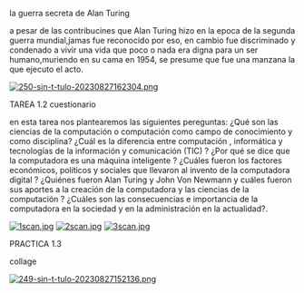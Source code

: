 la guerra secreta de Alan Turing


a pesar de las contribucines que Alan Turing hizo en la epoca de la segunda guerra mundial,jamas fue reconocido por eso,
en cambio fue discriminado y condenado a vivir una vida que poco o nada era digna para un ser humano,muriendo en su cama en 1954, 
se presume que fue una manzana la que ejecuto el acto.


[![250-sin-t-tulo-20230827162304.png](https://i.postimg.cc/tChpF8tQ/250-sin-t-tulo-20230827162304.png)](https://postimg.cc/PPrgj3R2)





TAREA 1.2
cuestionario

en esta tarea nos plantearemos las siguientes pereguntas:
¿Qué son las ciencias de la computación o computación como campo de conocimiento y como disciplina?
¿Cuál es la diferencia entre computación , informática y tecnologías de la información y comunicación (TIC) ?
¿Por qué se dice que la computadora es una máquina inteligente ?
¿Cuáles fueron los factores económicos, políticos y sociales que llevaron al invento de la computadora digital ?
¿Quiénes fueron Alan Turing y John Von Newmann y cuáles fueron sus aportes a la creación de la computadora y las ciencias de la computación ?
¿Cuáles son las consecuencias e importancia de la computadora en la sociedad y en la administración en la actualidad?.






[![1scan.jpg](https://i.postimg.cc/8Cdkdc8S/1scan.jpg)](https://postimg.cc/f3LhDwT2)
[![2scan.jpg](https://i.postimg.cc/tTSjDV2L/2scan.jpg)](https://postimg.cc/0MwFyrgf)
[![3scan.jpg](https://i.postimg.cc/bN2hHrbB/3scan.jpg)](https://postimg.cc/JGmvR1pN)


  PRACTICA 1.3

  collage
  
  [![249-sin-t-tulo-20230827152136.png](https://i.postimg.cc/9fpnVH52/249-sin-t-tulo-20230827152136.png)](https://postimg.cc/PLC4zc5V)

